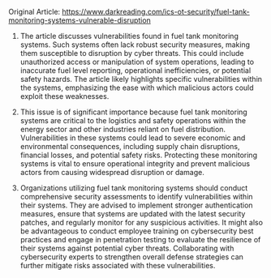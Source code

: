 Original Article: https://www.darkreading.com/ics-ot-security/fuel-tank-monitoring-systems-vulnerable-disruption

1) The article discusses vulnerabilities found in fuel tank monitoring systems. Such systems often lack robust security measures, making them susceptible to disruption by cyber threats. This could include unauthorized access or manipulation of system operations, leading to inaccurate fuel level reporting, operational inefficiencies, or potential safety hazards. The article likely highlights specific vulnerabilities within the systems, emphasizing the ease with which malicious actors could exploit these weaknesses.

2) This issue is of significant importance because fuel tank monitoring systems are critical to the logistics and safety operations within the energy sector and other industries reliant on fuel distribution. Vulnerabilities in these systems could lead to severe economic and environmental consequences, including supply chain disruptions, financial losses, and potential safety risks. Protecting these monitoring systems is vital to ensure operational integrity and prevent malicious actors from causing widespread disruption or damage.

3) Organizations utilizing fuel tank monitoring systems should conduct comprehensive security assessments to identify vulnerabilities within their systems. They are advised to implement stronger authentication measures, ensure that systems are updated with the latest security patches, and regularly monitor for any suspicious activities. It might also be advantageous to conduct employee training on cybersecurity best practices and engage in penetration testing to evaluate the resilience of their systems against potential cyber threats. Collaborating with cybersecurity experts to strengthen overall defense strategies can further mitigate risks associated with these vulnerabilities.